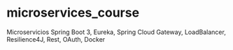 # microservices_course
Microservicios Spring Boot 3, Eureka, Spring Cloud Gateway, LoadBalancer, Resilience4J, Rest, OAuth, Docker
